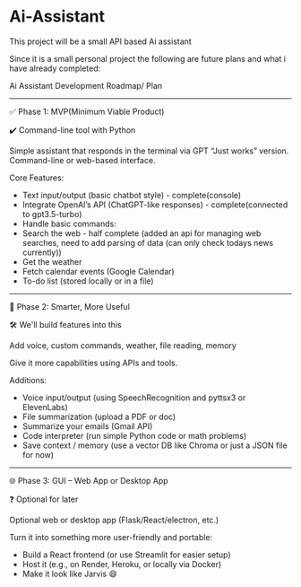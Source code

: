 # Ai-Assistant
This project will be a small API based Ai assistant

Since it is a small personal project the following are future plans and what i have already completed:

Ai Assistant Development Roadmap/ Plan

---
✅ Phase 1: MVP(Minimum Viable Product)

✔️ Command-line tool with Python

Simple assistant that responds in the terminal via GPT
“Just works” version. Command-line or web-based interface.

Core Features:
- Text input/output (basic chatbot style) - complete(console)
- Integrate OpenAI’s API (ChatGPT-like responses) - complete(connected to gpt3.5-turbo)
- Handle basic commands:
- Search the web - half complete (added an api for managing web searches, need to add parsing of data (can only check todays news currently))
- Get the weather
- Fetch calendar events (Google Calendar)
- To-do list (stored locally or in a file)
---

🧠 Phase 2: Smarter, More Useful

🛠 We'll build features into this

Add voice, custom commands, weather, file reading, memory

Give it more capabilities using APIs and tools.

Additions:
- Voice input/output (using SpeechRecognition and pyttsx3 or ElevenLabs)
- File summarization (upload a PDF or doc)
- Summarize your emails (Gmail API)
- Code interpreter (run simple Python code or math problems)
- Save context / memory (use a vector DB like Chroma or just a JSON file for now)

---
🌐 Phase 3: GUI – Web App or Desktop App

❓ Optional for later

Optional web or desktop app (Flask/React/electron, etc.)

Turn it into something more user-friendly and portable:

- Build a React frontend (or use Streamlit for easier setup)
- Host it (e.g., on Render, Heroku, or locally via Docker)
- Make it look like Jarvis 😄
